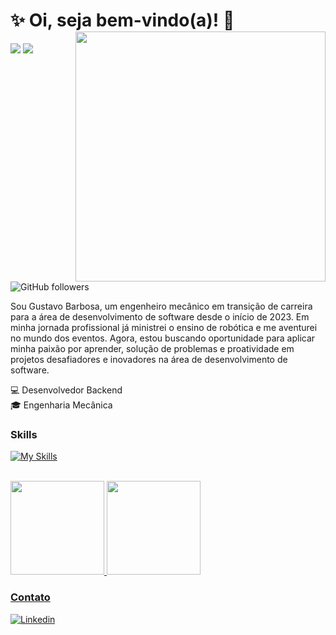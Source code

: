 # :sparkles: Oi, seja bem-vindo(a)! :wave:<img src="https://raw.githubusercontent.com/MicaelliMedeiros/micaellimedeiros/master/image/computer-illustration.png" min-width="400px" max-width="400px" width="400px" align="right">

![](https://komarev.com/ghpvc/?username=Gustavo-Barbos&color=000000)
![](https://estruyf-github.azurewebsites.net/api/VisitorHit?user=Gustavo-Barbos&countColorcountColor&countColor=%232979ff) ![GitHub followers](https://img.shields.io/github/followers/Gustavo-Barbos?label=Follow&style=social)

Sou Gustavo Barbosa, um engenheiro mecânico em transição de carreira para a área de desenvolvimento de software desde o início de 2023.
Em minha jornada profissional já ministrei o ensino de robótica e me aventurei no mundo dos eventos.
Agora, estou buscando oportunidade para aplicar minha paixão por aprender, solução de problemas e proatividade em projetos desafiadores e inovadores na área de desenvolvimento de software.

:computer: Desenvolvedor Backend<br>
:mortar_board: Engenharia Mecânica

### Skills
[![My Skills](https://skillicons.dev/icons?i=js,nodejs,express)](https://skillicons.dev)
<br>
<br>
<div>
<a href="https://github.com/Gustavo-Barbos">
<img height="150em" src="https://github-readme-stats.vercel.app/api?username=Gustavo-Barbos&show_icons=true&theme=midnight-purple&include_all_commits=true&count_private=true"/>
<img height="150em" src="https://github-readme-stats.vercel.app/api/top-langs/?username=Gustavo-Barbos&layout=compact&langs_count=7&theme=midnight-purple"/>
</div>


### Contato
[![Linkedin](https://img.shields.io/badge/LinkedIn-0077B5?style=for-the-badge&logo=linkedin&logoColor=white)](https://www.linkedin.com/in/gustavosoaresb/)
